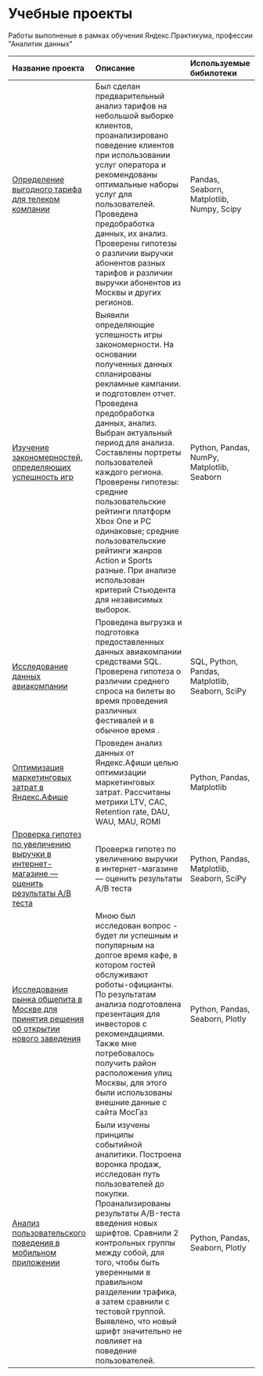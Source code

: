 # Учебные проекты 
Работы выполненые в рамках обучения Яндекс.Практикума, профессии "Аналитик данных"

| Название проекта | Описание | Используемые бибилотеки |
| :-------------------- | :--------------------- |:---------------------------|
| [Определение выгодного тарифа для телеком компании](https://github.com/lyutsiyaa/projects/tree/main/3_Статистический_анализ_данных)| Был сделан предварительный анализ тарифов на небольшой выборке клиентов, проанализировано поведение клиентов при использовании услуг оператора и рекомендованы оптимальные наборы услуг для пользователей. Проведена предобработка данных, их анализ. Проверены гипотезы о различии выручки абонентов разных тарифов и различии выручки абонентов из Москвы и других регионов. | Pandas, Seaborn, Matplotlib, Numpy, Scipy |
| [Изучение закономерностей, определяющих успешность игр](https://github.com/lyutsiyaa/projects/tree/main/4_Игры)| Выявили определяющие успешность игры закономерности. На основании полученных данных спланированы рекламные кампании. и подготовлен отчет. Проведена предобработка данных, анализ. Выбран актуальный период для анализа. Составлены портреты пользователей каждого региона. Проверены гипотезы: средние пользовательские рейтинги платформ Xbox One и PC одинаковые; средние пользовательские рейтинги жанров Action и Sports разные. При анализе использован критерий Стьюдента для независимых выборок. | Python, Pandas, NumPy, Matplotlib, Seaborn |
| [Исследование данных авиакомпании](https://github.com/lyutsiyaa/projects/tree/main/5_Сбор%20и%20хранение%20данных) | Проведена выгрузка и подготовка предоставленных данных авиакомпании средствами SQL. Проверена гипотеза о различии среднего спроса на билеты во время проведения различных фестивалей и в обычное время . | SQL, Python, Pandas, Matplotlib, Seaborn, SciPy |
| [Оптимизация маркетинговых затрат в Яндекс.Афише ](https://github.com/lyutsiyaa/projects/tree/main/6_Анализ%20бизнес%20показателей)| Проведен анализ данных от Яндекс.Афиши целью оптимизации маркетинговых затрат. Рассчитаны метрики LTV, CAC, Retention rate, DAU, WAU, MAU, ROMI | Python, Pandas, Matplotlib|
|[Проверка гипотез по увеличению выручки в интернет-магазине — оценить результаты A/B теста](https://github.com/lyutsiyaa/projects/tree/main/7_Принятие%20решений%20на%20%20основе%20данных)  | Проверка гипотез по увеличению выручки в интернет-магазине — оценить результаты A/B теста| Python, Pandas, Matplotlib, Seaborn, SciPy |
| [Исследования рынка общепита в Москве для принятия решения об открытии нового заведения](https://github.com/lyutsiyaa/projects/tree/main/8_Как%20рассказть%20историю%20с%20помощью%20данных)  | Мною был исследован вопрос - будет ли успешным и популярным на долгое время кафе, в котором гостей обслуживают роботы-официанты. По результатам анализа подготовлена презентация для инвесторов с рекомендациями. Также мне потребовалось получить район расположения улиц Москвы, для этого были использованы внешние данные с сайта МосГаз | Python, Pandas, Seaborn, Plotly |
| [Анализ пользовательского поведения в мобильном приложении](https://github.com/lyutsiyaa/projects/tree/main/9_Продукты_приложение)  | Были изучены принципы событийной аналитики. Построена воронка продаж, исследован путь пользователей до покупки. Проанализированы результаты A/B-теста введения новых шрифтов. Сравнили 2 контрольных группы между собой, для того, чтобы быть уверенными в правильном разделении трафика, а затем сравнили с тестовой группой. Выявлено, что новый шрифт значительно не повлияет на поведение пользователей. | Python, Pandas, Seaborn, Plotly |